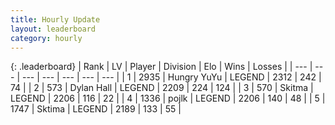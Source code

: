 ```yaml
---
title: Hourly Update
layout: leaderboard
category: hourly
---
```


{: .leaderboard}
| Rank | LV | Player | Division | Elo | Wins | Losses |
| --- | --- | --- | --- | --- | --- | --- |
| <span data-change="0">1</span> | 2935 | <span title="ID: 164871">Hungry YuYu</span> | LEGEND | <span data-change="0">2312</span> | <span data-change="0">242</span> | <span data-change="0">74</span> |
| <span data-change="0">2</span> | 573 | <span title="ID: 174294">Dylan Hall</span> | LEGEND | <span data-change="0">2209</span> | <span data-change="0">224</span> | <span data-change="0">124</span> |
| <span data-change="0">3</span> | 570 | <span title="ID: 402846">Skitma</span> | LEGEND | <span data-change="0">2206</span> | <span data-change="0">116</span> | <span data-change="0">22</span> |
| <span data-change="0">4</span> | 1336 | <span title="ID: 4783">pojlk</span> | LEGEND | <span data-change="0">2206</span> | <span data-change="0">140</span> | <span data-change="0">48</span> |
| <span data-change="0">5</span> | 1747 | <span title="ID: 353063">Sktima</span> | LEGEND | <span data-change="0">2189</span> | <span data-change="0">133</span> | <span data-change="0">55</span> |